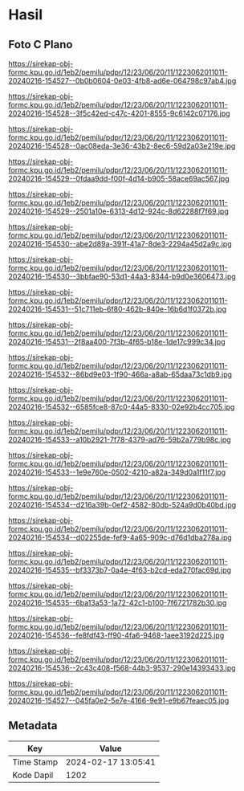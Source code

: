 # Hasil

## Foto C Plano

https://sirekap-obj-formc.kpu.go.id/1eb2/pemilu/pdpr/12/23/06/20/11/1223062011011-20240216-154527--0b0b0604-0e03-4fb8-ad6e-064798c97ab4.jpg

https://sirekap-obj-formc.kpu.go.id/1eb2/pemilu/pdpr/12/23/06/20/11/1223062011011-20240216-154528--3f5c42ed-c47c-4201-8555-9c6142c07176.jpg

https://sirekap-obj-formc.kpu.go.id/1eb2/pemilu/pdpr/12/23/06/20/11/1223062011011-20240216-154528--0ac08eda-3e36-43b2-8ec6-59d2a03e219e.jpg

https://sirekap-obj-formc.kpu.go.id/1eb2/pemilu/pdpr/12/23/06/20/11/1223062011011-20240216-154529--0fdaa9dd-f00f-4d14-b905-58ace69ac567.jpg

https://sirekap-obj-formc.kpu.go.id/1eb2/pemilu/pdpr/12/23/06/20/11/1223062011011-20240216-154529--2501a10e-6313-4d12-924c-8d62288f7f69.jpg

https://sirekap-obj-formc.kpu.go.id/1eb2/pemilu/pdpr/12/23/06/20/11/1223062011011-20240216-154530--abe2d89a-391f-41a7-8de3-2294a45d2a9c.jpg

https://sirekap-obj-formc.kpu.go.id/1eb2/pemilu/pdpr/12/23/06/20/11/1223062011011-20240216-154530--3bbfae90-53d1-44a3-8344-b9d0e3606473.jpg

https://sirekap-obj-formc.kpu.go.id/1eb2/pemilu/pdpr/12/23/06/20/11/1223062011011-20240216-154531--51c711eb-6f80-462b-840e-16b6d1f0372b.jpg

https://sirekap-obj-formc.kpu.go.id/1eb2/pemilu/pdpr/12/23/06/20/11/1223062011011-20240216-154531--2f8aa400-7f3b-4f65-b18e-1de17c999c34.jpg

https://sirekap-obj-formc.kpu.go.id/1eb2/pemilu/pdpr/12/23/06/20/11/1223062011011-20240216-154532--86bd9e03-1f90-466a-a8ab-65daa73c1db9.jpg

https://sirekap-obj-formc.kpu.go.id/1eb2/pemilu/pdpr/12/23/06/20/11/1223062011011-20240216-154532--6585fce8-87c0-44a5-8330-02e92b4cc705.jpg

https://sirekap-obj-formc.kpu.go.id/1eb2/pemilu/pdpr/12/23/06/20/11/1223062011011-20240216-154533--a10b2921-7f78-4379-ad76-59b2a779b98c.jpg

https://sirekap-obj-formc.kpu.go.id/1eb2/pemilu/pdpr/12/23/06/20/11/1223062011011-20240216-154533--1e9e760e-0502-4210-a82a-349d0a1f11f7.jpg

https://sirekap-obj-formc.kpu.go.id/1eb2/pemilu/pdpr/12/23/06/20/11/1223062011011-20240216-154534--d216a39b-0ef2-4582-80db-524a9d0b40bd.jpg

https://sirekap-obj-formc.kpu.go.id/1eb2/pemilu/pdpr/12/23/06/20/11/1223062011011-20240216-154534--d02255de-fef9-4a65-909c-d76d1dba278a.jpg

https://sirekap-obj-formc.kpu.go.id/1eb2/pemilu/pdpr/12/23/06/20/11/1223062011011-20240216-154535--bf3373b7-0a4e-4f63-b2cd-eda270fac69d.jpg

https://sirekap-obj-formc.kpu.go.id/1eb2/pemilu/pdpr/12/23/06/20/11/1223062011011-20240216-154535--6ba13a53-1a72-42c1-b100-7f6721782b30.jpg

https://sirekap-obj-formc.kpu.go.id/1eb2/pemilu/pdpr/12/23/06/20/11/1223062011011-20240216-154536--fe8fdf43-ff90-4fa6-9468-1aee3192d225.jpg

https://sirekap-obj-formc.kpu.go.id/1eb2/pemilu/pdpr/12/23/06/20/11/1223062011011-20240216-154536--2c43c408-f568-44b3-9537-290e14393433.jpg

https://sirekap-obj-formc.kpu.go.id/1eb2/pemilu/pdpr/12/23/06/20/11/1223062011011-20240216-154527--045fa0e2-5e7e-4166-9e91-e9b67feaec05.jpg


## Metadata

| Key        | Value               |
| ---------- | ------------------- |
| Time Stamp | 2024-02-17 13:05:41 |
| Kode Dapil | 1202                |



